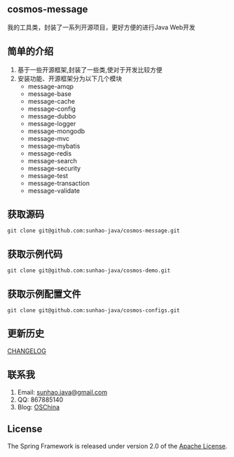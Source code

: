 ## cosmos-message
我的工具类，封装了一系列开源项目，更好方便的进行Java Web开发

## 简单的介绍
1. 基于一些开源框架,封装了一些类,使对于开发比较方便
2. 安装功能、开源框架分为以下几个模块
    - message-amqp
    - message-base
    - message-cache
    - message-config
    - message-dubbo
    - message-logger
    - message-mongodb
    - message-mvc
    - message-mybatis
    - message-redis
    - message-search
    - message-security
    - message-test
    - message-transaction
    - message-validate

## 获取源码
`git clone git@github.com:sunhao-java/cosmos-message.git`

## 获取示例代码
`git clone git@github.com:sunhao-java/cosmos-demo.git`

## 获取示例配置文件
`git clone git@github.com:sunhao-java/cosmos-configs.git`

## 更新历史
[CHANGELOG][]

## 联系我
1. Email: sunhao.java@gmail.com
2. QQ: 867885140
3. Blog: [OSChina][]

## License
The Spring Framework is released under version 2.0 of the [Apache License][].

[Apache License]: http://www.apache.org/licenses/LICENSE-2.0
[CHANGELOG]: https://github.com/sunhao-java/cosmos-message/blob/master/CHANGELOG.md
[OSChina]: http://my.oschina.net/sunhaojava/blog